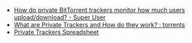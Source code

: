 * [How do private BitTorrent trackers monitor how much users upload/download? - Super User](https://superuser.com/questions/211264/how-do-private-bittorrent-trackers-monitor-how-much-users-upload-download)
* [What are Private Trackers and How do they work? : torrents](https://old.reddit.com/r/torrents/comments/174b1d/what_are_private_trackers_and_how_do_they_work/)
* [Private Trackers Spreadsheet](https://hdvinnie.github.io/Private-Trackers-Spreadsheet/)
